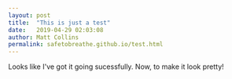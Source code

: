 ```yaml
---
layout: post
title:  "This is just a test"
date:   2019-04-29 02:03:08
author: Matt Collins
permalink: safetobreathe.github.io/test.html
---
```


Looks like I've got it going sucessfully. Now, to make it look pretty!
